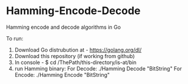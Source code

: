 # Hamming-Encode-Decode
Hamming encode and decode algorithms in Go

To run:

1) Download Go distrubution at - https://golang.org/dl/
2) Download this repository (if working from github)
3) In console - $ cd /ThePath/this-directory/is-at/bin
4) run Hamming binary:
For Decode: ./Hamming Decode "BitString"
For Encode: ./Hamming Encode "BitString"

                                        

